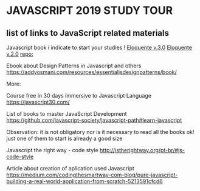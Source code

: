 # JAVASCRIPT 2019 STUDY TOUR
## list of links to JavaScript related materials

Javascript book i indicate to start your studies !
[Eloquente v.3.0](http://eloquentjavascript.net/)
[Eloquente v.2.0](https://github.com/braziljs/eloquente-javascript)
[repo:](http://braziljs.github.io/eloquente-javascript/)


Ebook about Design Patterns in Javascript and others
https://addyosmani.com/resources/essentialjsdesignpatterns/book/

More:

Course free in 30 days immersive to Javascript Language
https://javascript30.com/

List of books to master JavaScript Development
https://github.com/javascript-society/javascript-path#learn-javascript

Observation:
it is not obligatory nor is it necessary to read all the books ok! just one of them to start is already a good size

Javascript the right way - code style
http://jstherightway.org/pt-br/#js-code-style


Article about creation of aplication used Javascript
https://medium.com/codingthesmartway-com-blog/pure-javascript-building-a-real-world-application-from-scratch-5213591cfcd6

